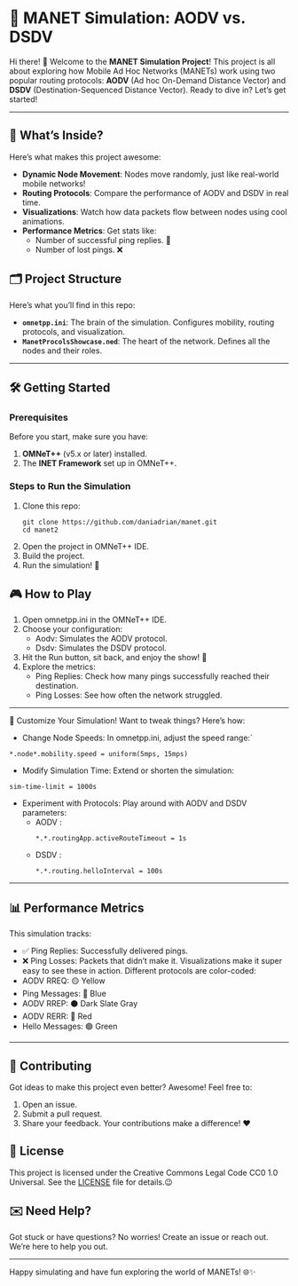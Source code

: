 # 🚀 MANET Simulation: AODV vs. DSDV

Hi there! 👋 Welcome to the **MANET Simulation Project**! This project is all about exploring how Mobile Ad Hoc Networks (MANETs) work using two popular routing protocols: **AODV** (Ad hoc On-Demand Distance Vector) and **DSDV** (Destination-Sequenced Distance Vector). Ready to dive in? Let’s get started!

---
## 🌟 What’s Inside?
Here’s what makes this project awesome:
- **Dynamic Node Movement**: Nodes move randomly, just like real-world mobile networks!
- **Routing Protocols**: Compare the performance of AODV and DSDV in real time.
- **Visualizations**: Watch how data packets flow between nodes using cool animations. 
- **Performance Metrics**: Get stats like:
  - Number of successful ping replies. 📩
  - Number of lost pings. ❌


## 🗂 Project Structure
Here’s what you’ll find in this repo:
- **`omnetpp.ini`**: The brain of the simulation. Configures mobility, routing protocols, and visualization.
- **`ManetProcolsShowcase.ned`**: The heart of the network. Defines all the nodes and their roles.

---
## 🛠 Getting Started

### Prerequisites
Before you start, make sure you have:
1. **OMNeT++** (v5.x or later) installed.
2. The **INET Framework** set up in OMNeT++.

### Steps to Run the Simulation
1. Clone this repo:
   ```
   git clone https://github.com/daniadrian/manet.git
   cd manet2
   ```
2. Open the project in OMNeT++ IDE.
3. Build the project.
4. Run the simulation! 🎉

## 🎮 How to Play
1. Open omnetpp.ini in the OMNeT++ IDE.
2. Choose your configuration:
   - Aodv: Simulates the AODV protocol.
   - Dsdv: Simulates the DSDV protocol.
3. Hit the Run button, sit back, and enjoy the show! 🍿
4. Explore the metrics:
   - Ping Replies: Check how many pings successfully reached their destination.
   - Ping Losses: See how often the network struggled.

---
🔧 Customize Your Simulation!
Want to tweak things? Here’s how:
- Change Node Speeds: In omnetpp.ini, adjust the speed range:`
```
*.node*.mobility.speed = uniform(5mps, 15mps)
```
- Modify Simulation Time: Extend or shorten the simulation:
```
sim-time-limit = 1000s
```
- Experiment with Protocols: Play around with AODV and DSDV parameters:
  - AODV :
    ```
    *.*.routingApp.activeRouteTimeout = 1s
    ```
  - DSDV :
    ```
    *.*.routing.helloInterval = 100s
    ```

---
## 📊 Performance Metrics
This simulation tracks:

- ✅ Ping Replies: Successfully delivered pings.
- ❌ Ping Losses: Packets that didn’t make it.
Visualizations make it super easy to see these in action. Different protocols are color-coded:
- AODV RREQ: 🟡 Yellow
- Ping Messages: 🔵 Blue
- AODV RREP: ⚫ Dark Slate Gray
- AODV RERR: 🔴 Red
- Hello Messages: 🟢 Green

---
## 🤝 Contributing
Got ideas to make this project even better? Awesome! Feel free to:
1. Open an issue.
2. Submit a pull request.
3. Share your feedback.
Your contributions make a difference! ❤️

## 📜 License
This project is licensed under the Creative Commons Legal Code CC0 1.0 Universal. See the [LICENSE](LICENSE) file for details.😉

## ✉️ Need Help?
Got stuck or have questions? No worries! Create an issue or reach out. We’re here to help you out.

---
Happy simulating and have fun exploring the world of MANETs! 🌐✨
